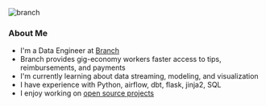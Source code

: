 ![branch](https://user-images.githubusercontent.com/101577043/188335417-3b9da2da-c815-484b-af10-20c37884f635.png)
  
### About Me
- I'm a Data Engineer at [Branch](https://www.branchapp.com/)
- Branch provides gig-economy workers faster access to tips, reimbursements, and payments
- I'm currently learning about data streaming, modeling, and visualization
- I have experience with Python, airflow, dbt, flask, jinja2, SQL
- I enjoy working on [open source projects](https://github.com/org-not-included)
